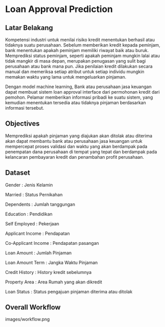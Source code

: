 # Loan Approval Prediction

## Latar Belakang
Kompetensi industri untuk menilai risiko kredit menentukan berhasil atau tidaknya suatu perusahaan. Sebelum memberikan kredit kepada peminjam, bank menentukan apakah peminjam memiliki riwayat baik atau buruk. Memprediksi status peminjam, seperti apakah peminjam mungkin lalai atau tidak mangkir di masa depan, merupakan penugasan yang sulit bagi perusahaan atau bank mana pun. Jika penilaian kredit dilakukan secara manual dan memeriksa setiap atribut untuk setiap individu mungkin memakan waktu yang lama untuk mengeluarkan pinjaman.

Dengan model machine learning, Bank atau perusahaan jasa keuangan dapat membuat sistem loan approval interface dari permohonan kredit dari pemohon. Pelamar memberikan informasi pribadi ke suatu sistem, yang kemudian menentukan tersedia atau tidaknya pinjaman berdasarkan informasi tersebut.

## Objectives
Memprediksi apakah pinjaman yang diajukan akan ditolak atau diterima akan dapat membantu bank atau perusahaan jasa keuangan untuk mempercepat proses validasi dan waktu yang akan berdampak pada penempatan dana perusahaan di tempat yang tepat dan berdampak pada kelancaran pembayaran kredit dan penambahan profit perusahaan.

## Dataset
Gender : Jenis Kelamin

Married : Status Pernikahan

Dependents : Jumlah tanggungan

Education : Pendidikan

Self Employed : Pekerjaan

Applicant Income : Pendapatan

Co-Applicant Income : Pendapatan pasangan

Loan Amount : Jumlah Pinjaman

Loan Amount Term : Jangka Waktu Pinjaman

Credit History : History kredit sebelumnya

Property Area : Area Rumah yang akan dikredit

Loan Status : Status pengajuan pinjaman diterima atau ditolak

## Overall Workflow
images/workflow.png

